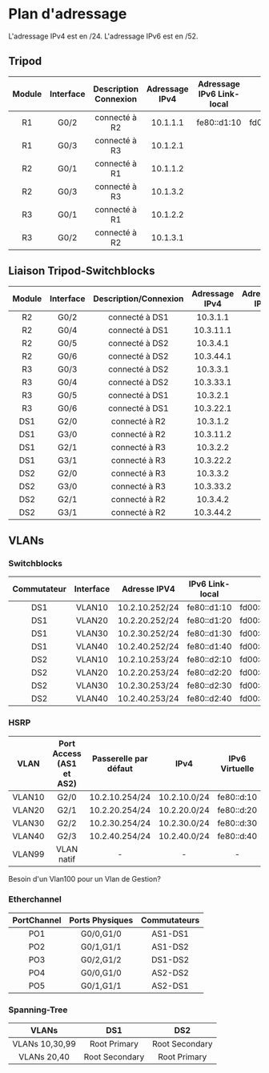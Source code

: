 # Plan d'adressage
L'adressage IPv4 est en /24.
L'adressage IPv6 est en /52.

## Tripod 
|Module|Interface|Description<br>Connexion|Adressage IPv4|Adressage<br>IPv6 Link-local|Adressage<br>IPv6 privé|Adressage<br>IPv6 public|
|:-:|:-:|:-:|:-:|:-:|:-:|:-:|
|R1|G0/2|connecté à R2|10.1.1.1|fe80::d1:10|fd00:470:c814:1010::1|2001:470:c814:1010::1|
|R1|G0/3|connecté à R3|10.1.2.1|
|R2|G0/1|connecté à R1|10.1.1.2|
|R2|G0/3|connecté à R3|10.1.3.2|
|R3|G0/1|connecté à R1|10.1.2.2|
|R3|G0/2|connecté à R2|10.1.3.1|


## Liaison Tripod-Switchblocks
|Module|Interface|Description/Connexion|Adressage IPv4|Adressage IPv6|
|:-:|:-:|:-:|:-:|:-:|
|R2|G0/2|connecté à DS1|10.3.1.1||
|R2|G0/4|connecté à DS1|10.3.11.1||
|R2|G0/5|connecté à DS2|10.3.4.1||
|R2|G0/6|connecté à DS2|10.3.44.1||
|R3|G0/3|connecté à DS2|10.3.3.1||
|R3|G0/4|connecté à DS2|10.3.33.1||
|R3|G0/5|connecté à DS1|10.3.2.1||
|R3|G0/6|connecté à DS1|10.3.22.1||
|DS1|G2/0|connecté à R2|10.3.1.2||
|DS1|G3/0|connecté à R2|10.3.11.2||
|DS1|G2/1|connecté à R3|10.3.2.2||
|DS1|G3/1|connecté à R3|10.3.22.2||
|DS2|G2/0|connecté à R3|10.3.3.2||
|DS2|G3/0|connecté à R3|10.3.33.2||
|DS2|G2/1|connecté à R2|10.3.4.2||
|DS2|G3/1|connecté à R2|10.3.44.2||

## VLANs
### Switchblocks
|Commutateur|Interface|Adresse IPV4|IPv6 Link-local|IPv6 privé|IPv6 publique|
|:-:|:-:|:-:|:-:|:-:|:-:|
|DS1|VLAN10|10.2.10.252/24|fe80::d1:10|fd00:470:c814:1010::1|2001:470:c814:1010::1|
|DS1|VLAN20|10.2.20.252/24|fe80::d1:20|fd00:470:c814:1020::1|2001:470:c814:1020::1|
|DS1|VLAN30|10.2.30.252/24|fe80::d1:30|fd00:470:c814:1030::1|2001:470:c814:1030::1|
|DS1|VLAN40|10.2.40.252/24|fe80::d1:40|fd00:470:c814:1040::1|2001:470:c814:1040::1|
|DS2|VLAN10|10.2.10.253/24|fe80::d2:10|fd00:470:c814:1010::2|2001:470:c814:1010::2|
|DS2|VLAN20|10.2.20.253/24|fe80::d2:20|fd00:470:c814:1020::2|2001:470:c814:1020::2|
|DS2|VLAN30|10.2.30.253/24|fe80::d2:30|fd00:470:c814:1030::2|2001:470:c814:1030::2|
|DS2|VLAN40|10.2.40.253/24|fe80::d2:40|fd00:470:c814:1040::2|2001:470:c814:1040::2|

### HSRP
|VLAN|Port Access (AS1 et AS2)|Passerelle par défaut|IPv4|IPv6 Virtuelle|
|:-:|:-:|:-:|:-:|:-:|
|VLAN10|G2/0|10.2.10.254/24|10.2.10.0/24|fe80::d:10|
|VLAN20|G2/1|10.2.20.254/24|10.2.20.0/24|fe80::d:20|
|VLAN30|G2/2|10.2.30.254/24|10.2.30.0/24|fe80::d:30|
|VLAN40|G2/3|10.2.40.254/24|10.2.40.0/24|fe80::d:40|
|VLAN99|VLAN natif|-|-|-|

Besoin d'un Vlan100 pour un Vlan de Gestion?

### Etherchannel
|PortChannel|Ports Physiques|Commutateurs|
|:-:|:-:|:-:|
|PO1|G0/0,G1/0|AS1-DS1|
|PO2|G0/1,G1/1|AS1-DS2|
|PO3|G0/2,G1/2|DS1-DS2|
|PO4|G0/0,G1/0|AS2-DS2|
|PO5|G0/1,G1/1|AS2-DS1|

### Spanning-Tree
|VLANs|DS1|DS2|
|:-:|:-:|:-:|
|VLANs 10,30,99|Root Primary|Root Secondary|
|VLANs 20,40|Root Secondary|Root Primary|

